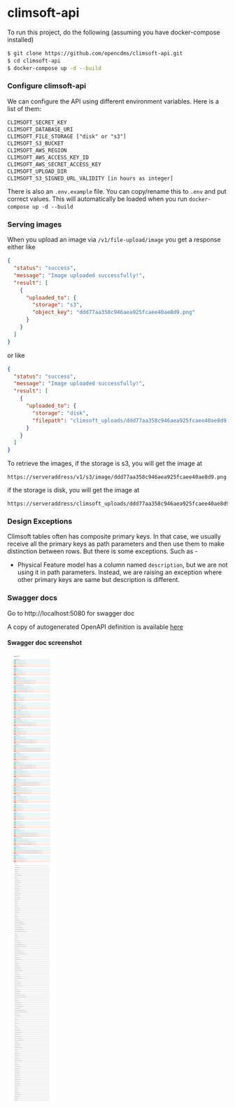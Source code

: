 # climsoft-api

To run this project, do the following (assuming you have docker-compose installed)

```bash
$ git clone https://github.com/opencdms/climsoft-api.git
$ cd climsoft-api
$ docker-compose up -d --build
```

### Configure climsoft-api

We can configure the API using different environment variables. Here is a list of them:

```
CLIMSOFT_SECRET_KEY
CLIMSOFT_DATABASE_URI
CLIMSOFT_FILE_STORAGE ["disk" or "s3"]
CLIMSOFT_S3_BUCKET
CLIMSOFT_AWS_REGION
CLIMSOFT_AWS_ACCESS_KEY_ID
CLIMSOFT_AWS_SECRET_ACCESS_KEY
CLIMSOFT_UPLOAD_DIR
CLIMSOFT_S3_SIGNED_URL_VALIDITY [in hours as integer]
```
There is also an `.env.example` file. You can copy/rename this to `.env` and put correct
values. This will automatically be loaded when you run `docker-compose up -d --build`


### Serving images

When you upload an image via `/v1/file-upload/image` you get a response either like
```json
{
  "status": "success",
  "message": "Image uploaded successfully!",
  "result": [
    {
      "uploaded_to": {
        "storage": "s3",
        "object_key": "ddd77aa358c946aea925fcaee40ae8d9.png"
      }
    }
  ]
}
```
 or like

```json
{
  "status": "success",
  "message": "Image uploaded successfully!",
  "result": [
    {
      "uploaded_to": {
        "storage": "disk",
        "filepath": "climsoft_uploads/ddd77aa358c946aea925fcaee40ae8d9.png"
      }
    }
  ]
}
```

To retrieve the images, if the storage is s3, you will get the image at 
```
https://serveraddress/v1/s3/image/ddd77aa358c946aea925fcaee40ae8d9.png
```
if the storage is disk, you will get the image at
```
https://serveraddress/climsoft_uploads/ddd77aa358c946aea925fcaee40ae8d9.png
```


### Design Exceptions

Climsoft tables often has composite primary keys. In that case, we usually 
receive all the primary keys as path parameters and then use them to make distinction
between rows. But there is some exceptions. Such as - 

- Physical Feature model has a column named `description`, but we are not using
it in path parameters. Instead, we are raising an exception where other primary keys
are same but description is different.


### Swagger docs
Go to http://localhost:5080 for swagger doc

A copy of autogenerated OpenAPI definition is available [here](swagger/openapi.json) 

#### Swagger doc screenshot

![swagger doc](./swagger/screenshot.png)
